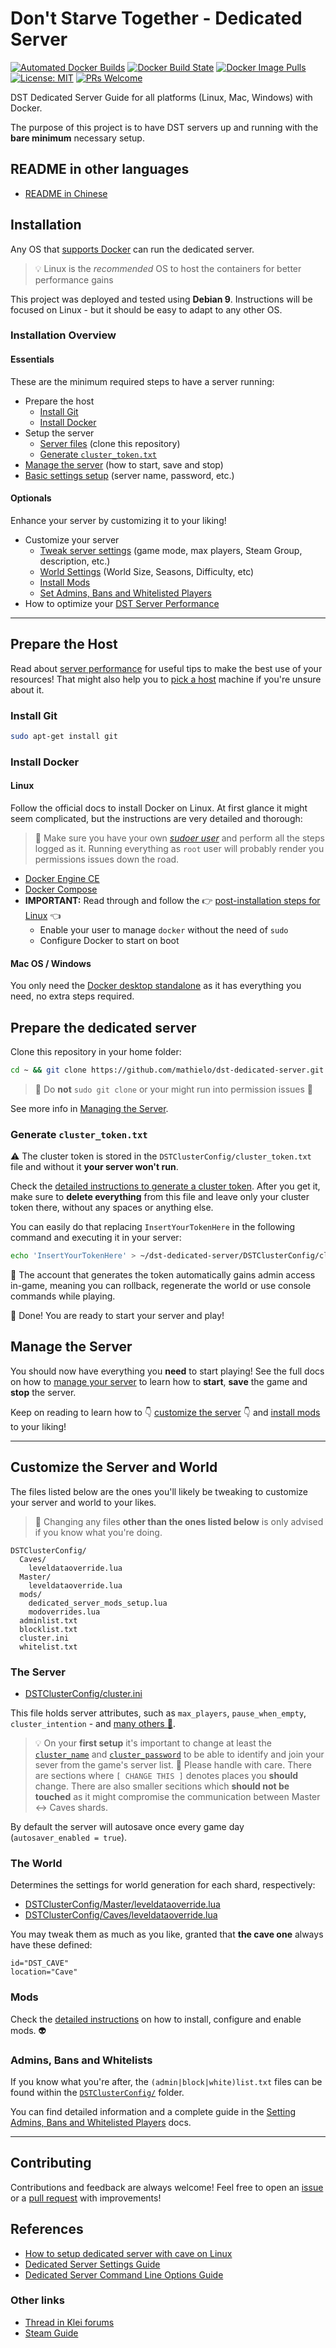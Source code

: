 # Don't Starve Together - Dedicated Server

[![Automated Docker Builds](https://img.shields.io/docker/automated/mathielo/dst-dedicated-server.svg)](https://cloud.docker.com/repository/docker/mathielo/dst-dedicated-server)
[![Docker Build State](https://img.shields.io/docker/build/mathielo/dst-dedicated-server.svg)](https://cloud.docker.com/repository/docker/mathielo/dst-dedicated-server)
[![Docker Image Pulls](https://img.shields.io/docker/pulls/mathielo/dst-dedicated-server.svg)](https://cloud.docker.com/repository/docker/mathielo/dst-dedicated-server)
[![License: MIT]( https://img.shields.io/github/license/mathielo/dst-dedicated-server.svg)](https://github.com/mathielo/dst-dedicated-server/blob/master/LICENSE.md)
[![PRs Welcome](https://img.shields.io/badge/PRs-welcome-brightgreen.svg?style=flat-round)](http://makeapullrequest.com)

DST Dedicated Server Guide for all platforms (Linux, Mac, Windows) with Docker.

The purpose of this project is to have DST servers up and running with the **bare minimum** necessary setup.

## README in other languages

* [README in Chinese](README.zh_CN.md)

## Installation

Any OS that [supports Docker](https://docs.docker.com/engine/installation/#supported-platforms) can run the dedicated server.

>:bulb: Linux is the _recommended_ OS to host the containers for better performance gains

This project was deployed and tested using **Debian 9**. Instructions will be focused on Linux - but it should be easy to adapt to any other OS.

### Installation Overview

#### Essentials

These are the minimum required steps to have a server running:

* Prepare the host
  * [Install Git](#prepare-the-host)
  * [Install Docker](#install-docker)
* Setup the server
  * [Server files](#prepare-the-dedicated-server) (clone this repository)
  * [Generate `cluster_token.txt`](#generate-cluster_tokentxt)
* [Manage the server](docs/ManagingTheServer.md) (how to start, save and stop)
* [Basic settings setup](#the-server) (server name, password, etc.)

#### Optionals

Enhance your server by customizing it to your liking!

* Customize your server
  * [Tweak server settings](#the-server) (game mode, max players, Steam Group, description, etc.)
  * [World Settings](#the-world) (World Size, Seasons, Difficulty, etc)
  * [Install Mods](DSTClusterConfig/mods)
  * [Set Admins, Bans and Whitelisted Players](docs/AdminBanWhitelist.md)
* How to optimize your [DST Server Performance](docs/ServerPerformance.md)

---

## Prepare the Host

Read about [server performance](./docs/ServerPerformance.md) for useful tips to make the best use of your resources! That might also help you to [pick a host](./ServerPerformance.md#picking-a-host) machine if you're unsure about it.

### Install Git

```sh
sudo apt-get install git
```

### Install Docker

#### Linux

Follow the official docs to install Docker on Linux. At first glance it might seem complicated, but the instructions are very detailed and thorough:

> :cop: Make sure you have your own [_sudoer user_](https://www.digitalocean.com/community/tutorials/how-to-create-a-sudo-user-on-ubuntu-quickstart) and perform all the steps logged as it. Running everything as `root` user will probably render you permissions issues down the road.

* [Docker Engine CE](https://docs.docker.com/engine/installation/linux/docker-ce/debian/#set-up-the-repository)
* [Docker Compose](https://docs.docker.com/compose/install/#install-compose)
* **IMPORTANT:** Read through and follow the :point_right: [post-installation steps for Linux](https://docs.docker.com/engine/installation/linux/linux-postinstall/) :point_left:
  * Enable your user to manage `docker` without the need of `sudo`
  * Configure Docker to start on boot

#### Mac OS / Windows

You only need the [Docker desktop standalone](https://docs.docker.com/engine/installation/#desktop) as it has everything you need, no extra steps required.

## Prepare the dedicated server

Clone this repository in your home folder:

```sh
cd ~ && git clone https://github.com/mathielo/dst-dedicated-server.git
```

> :cop: Do **not** `sudo git clone` or your might run into permission issues :angel:

See more info in [Managing the Server](./docs/ManagingTheServer.md).

### Generate `cluster_token.txt`

:warning: The cluster token is stored in the `DSTClusterConfig/cluster_token.txt` file and without it **your server won't run**.

Check the [detailed instructions to generate a cluster token](./docs/ClusterToken.md). After you get it, make sure to **delete everything** from this file and leave only your cluster token there, without any spaces or anything else.

You can easily do that replacing `InsertYourTokenHere` in the following command and executing it in your server:

```sh
echo 'InsertYourTokenHere' > ~/dst-dedicated-server/DSTClusterConfig/cluster_token.txt
```

:closed_lock_with_key: The account that generates the token automatically gains admin access in-game, meaning you can rollback, regenerate the world or use console commands while playing.

:rainbow: Done! You are ready to start your server and play!

## Manage the Server

You should now have everything you **need** to start playing! See the full docs on how to [manage your server](./docs/ManagingTheServer.md) to learn how to **start**, **save** the game and **stop** the server.

Keep on reading to learn how to :point_down: [customize the server](#customize-the-server-and-world) :point_down: and [install mods](#mods) to your liking!

---

## Customize the Server and World

The files listed below are the ones you'll likely be tweaking to customize your server and world to your likes.

> :rotating_light: Changing any files **other than the ones listed below** is only advised if you know what you're doing.

```text
DSTClusterConfig/
  Caves/
    leveldataoverride.lua
  Master/
    leveldataoverride.lua
  mods/
    dedicated_server_mods_setup.lua
    modoverrides.lua
  adminlist.txt
  blocklist.txt
  cluster.ini
  whitelist.txt
```

### The Server

* [DSTClusterConfig/cluster.ini](./DSTClusterConfig/cluster.ini)

This file holds server attributes, such as `max_players`, `pause_when_empty`, `cluster_intention` - and [many others :link:](https://forums.kleientertainment.com/topic/64552-dedicated-server-settings-guide/).

> :bulb: On your **first setup** it's important to change at least the [`cluster_name`](./DSTClusterConfig/cluster.ini#L27) and [`cluster_password`](./DSTClusterConfig/cluster.ini#L29) to be able to identify and join your sever from the game's server list.
> :cop: Please handle with care. There are sections where `[ CHANGE THIS ]` denotes places you **should** change. There are also smaller secitions which **should not be touched** as it might compromise the communication between Master <-> Caves shards.

By default the server will autosave once every game day (`autosaver_enabled = true`).

### The World

Determines the settings for world generation for each shard, respectively:

* [DSTClusterConfig/Master/leveldataoverride.lua](./DSTClusterConfig/Master/leveldataoverride.lua)
* [DSTClusterConfig/Caves/leveldataoverride.lua](./DSTClusterConfig/Caves/leveldataoverride.lua)

You may tweak them as much as you like, granted that **the cave one** always have these defined:

```text
id="DST_CAVE"
location="Cave"
```

### Mods

Check the [detailed instructions](./DSTClusterConfig/mods) on how to install, configure and enable mods. :alien:

### Admins, Bans and Whitelists

If you know what you're after, the `(admin|block|white)list.txt` files can be found within the [`DSTClusterConfig/`](./DSTClusterConfig) folder.

You can find detailed information and a complete guide in the [Setting Admins, Bans and Whitelisted Players](./docs/AdminBanWhitelist.md) docs.

---

## Contributing

Contributions and feedback are always welcome! Feel free to open an [issue](/../../issues) or a [pull request](/../../pulls) with improvements!

## References

* [How to setup dedicated server with cave on Linux](http://steamcommunity.com/sharedfiles/filedetails/?id=590565473)
* [Dedicated Server Settings Guide](https://forums.kleientertainment.com/topic/64552-dedicated-server-settings-guide/)
* [Dedicated Server Command Line Options Guide](https://forums.kleientertainment.com/topic/64743-dedicated-server-command-line-options-guide/)

### Other links

* [Thread in Klei forums](https://forums.kleientertainment.com/topic/84574-dedicated-server-setup-guide-on-any-platform-windowsmaclinux-with-docker/)
* [Steam Guide](http://steamcommunity.com/sharedfiles/filedetails/?id=1206742951)
